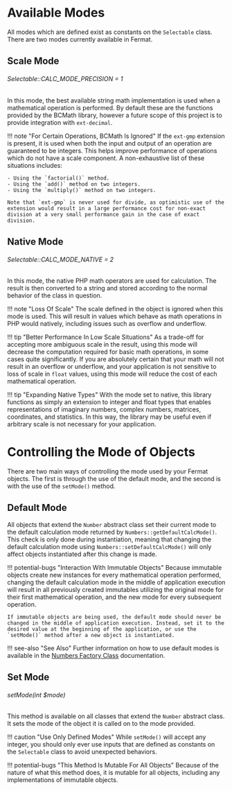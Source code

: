 # Available Modes

All modes which are defined exist as constants on the `Selectable` class. There are two modes currently available in Fermat.

## Scale Mode

###### Selectable::CALC_MODE_PRECISION = 1

In this mode, the best available string math implementation is used when a mathematical operation is performed. By default these are the functions provided by the BCMath library, however a future scope of this project is to provide integration with `ext-decimal`.

!!! note "For Certain Operations, BCMath Is Ignored"
    If the `ext-gmp` extension is present, it is used when both the input and output of an operation are guaranteed to be integers. This helps improve performance of operations which do not have a scale component. A non-exhaustive list of these situations includes:
    
    - Using the `factorial()` method.
    - Using the `add()` method on two integers.
    - Using the `multiply()` method on two integers.
    
    Note that `ext-gmp` is never used for divide, as optimistic use of the extension would result in a large performance cost for non-exact division at a very small performance gain in the case of exact division.
    
## Native Mode

###### Selectable::CALC_MODE_NATIVE = 2

In this mode, the native PHP math operators are used for calculation. The result is then converted to a string and stored according to the normal behavior of the class in question.

!!! note "Loss Of Scale"
    The scale defined in the object is ignored when this mode is used. This will result in values which behave as math operations in PHP would natively, including issues such as overflow and underflow.
    
!!! tip "Better Performance In Low Scale Situations"
    As a trade-off for accepting more ambiguous scale in the result, using this mode will decrease the computation required for basic math operations, in some cases quite significantly. If you are absolutely certain that your math will not result in an overflow or underflow, and your application is not sensitive to loss of scale in `float` values, using this mode will reduce the cost of each mathematical operation.
    
!!! tip "Expanding Native Types"
    With the mode set to native, this library functions as simply an extension to integer and float types that enables representations of imaginary numbers, complex numbers, matrices, coordinates, and statistics. In this way, the library may be useful even if arbitrary scale is not necessary for your application.
    
# Controlling the Mode of Objects

There are two main ways of controlling the mode used by your Fermat objects. The first is through the use of the default mode, and the second is with the use of the `setMode()` method.

## Default Mode

All objects that extend the `Number` abstract class set their current mode to the default calculation mode returned by `Numbers::getDefaultCalcMode()`. This check is only done during instantiation, meaning that changing the default calculation mode using `Numbers::setDefaultCalcMode()` will only affect objects instantiated after this change is made.

!!! potential-bugs "Interaction With Immutable Objects"
    Because immutable objects create new instances for every mathematical operation performed, changing the default calculation mode in the middle of application execution will result in all previously created immutables utilizing the original mode for their first mathematical operation, and the new mode for every subsequent operation.
    
    If immutable objects are being used, the default mode should never be changed in the middle of application execution. Instead, set it to the desired value at the beginning of the application, or use the `setMode()` method after a new object is instantiated.
    
!!! see-also "See Also"
    Further information on how to use default modes is available in the [Numbers Factory Class](../getting-started/using-factories.md#the-numbers-factory-class) documentation.
    
## Set Mode

###### setMode(int $mode)

This method is available on all classes that extend the `Number` abstract class. It sets the mode of the object it is called on to the mode provided. 

!!! caution "Use Only Defined Modes"
    While `setMode()` will accept any integer, you should only ever use inputs that are defined as constants on the `Selectable` class to avoid unexpected behaviors.
    
!!! potential-bugs "This Method Is Mutable For All Objects"
    Because of the nature of what this method does, it is mutable for all objects, including any implementations of immutable objects.
